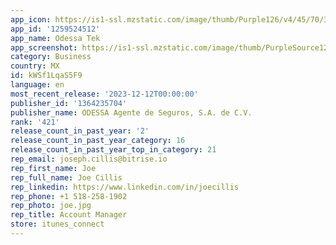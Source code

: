 ```yaml
---
app_icon: https://is1-ssl.mzstatic.com/image/thumb/Purple126/v4/45/70/31/4570315f-a37d-5c95-9ab9-e7df5db6921f/AppIcon-0-0-1x_U007emarketing-0-7-0-sRGB-85-220.png/1024x1024bb.png
app_id: '1259524512'
app_name: Odessa Tek
app_screenshot: https://is1-ssl.mzstatic.com/image/thumb/PurpleSource123/v4/74/86/62/7486623c-89e5-8c9d-9cf5-73b1078dc3d5/e26cbd32-2389-42e7-98bf-2a0584eb423c_Simulator_Screen_Shot_-_iPhone_11_Pro_Max_-_2020-06-23_at_12.15.35.png/1242x2688bb.png
category: Business
country: MX
id: kWSf1LqaS5F9
language: en
most_recent_release: '2023-12-12T00:00:00'
publisher_id: '1364235704'
publisher_name: ODESSA Agente de Seguros, S.A. de C.V.
rank: '421'
release_count_in_past_year: '2'
release_count_in_past_year_category: 16
release_count_in_past_year_top_in_category: 21
rep_email: joseph.cillis@bitrise.io
rep_first_name: Joe
rep_full_name: Joe Cillis
rep_linkedin: https://www.linkedin.com/in/joecillis
rep_phone: +1 518-258-1902
rep_photo: joe.jpg
rep_title: Account Manager
store: itunes_connect
---
```

